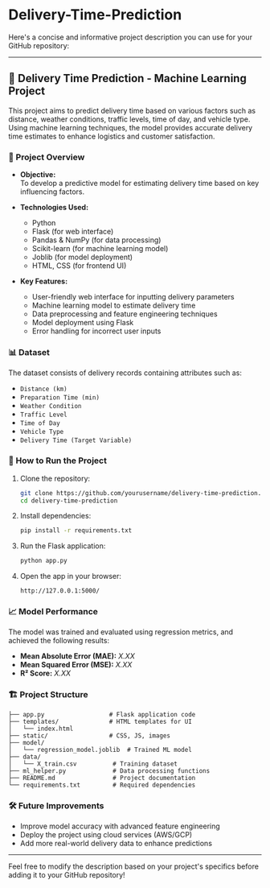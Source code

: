 # Delivery-Time-Prediction
Here's a concise and informative project description you can use for your GitHub repository:

---

## 🚚 Delivery Time Prediction - Machine Learning Project  

This project aims to predict delivery time based on various factors such as distance, weather conditions, traffic levels, time of day, and vehicle type. Using machine learning techniques, the model provides accurate delivery time estimates to enhance logistics and customer satisfaction.  

### 📂 Project Overview  
- **Objective:**  
  To develop a predictive model for estimating delivery time based on key influencing factors.  

- **Technologies Used:**  
  - Python  
  - Flask (for web interface)  
  - Pandas & NumPy (for data processing)  
  - Scikit-learn (for machine learning model)  
  - Joblib (for model deployment)  
  - HTML, CSS (for frontend UI)  

- **Key Features:**  
  - User-friendly web interface for inputting delivery parameters  
  - Machine learning model to estimate delivery time  
  - Data preprocessing and feature engineering techniques  
  - Model deployment using Flask  
  - Error handling for incorrect user inputs  

### 📊 Dataset  
The dataset consists of delivery records containing attributes such as:  
- `Distance (km)`  
- `Preparation Time (min)`  
- `Weather Condition`  
- `Traffic Level`  
- `Time of Day`  
- `Vehicle Type`  
- `Delivery Time (Target Variable)`  

### 🚀 How to Run the Project  
1. Clone the repository:  
   ```bash
   git clone https://github.com/yourusername/delivery-time-prediction.git
   cd delivery-time-prediction
   ```

2. Install dependencies:  
   ```bash
   pip install -r requirements.txt
   ```

3. Run the Flask application:  
   ```bash
   python app.py
   ```

4. Open the app in your browser:  
   ```
   http://127.0.0.1:5000/
   ```

### 📈 Model Performance  
The model was trained and evaluated using regression metrics, and achieved the following results:  
- **Mean Absolute Error (MAE):** _X.XX_  
- **Mean Squared Error (MSE):** _X.XX_  
- **R² Score:** _X.XX_  

### 🏗️ Project Structure  
```
├── app.py                  # Flask application code  
├── templates/              # HTML templates for UI  
│   └── index.html           
├── static/                 # CSS, JS, images  
├── model/                  
│   └── regression_model.joblib  # Trained ML model  
├── data/                   
│   └── X_train.csv          # Training dataset  
├── ml_helper.py             # Data processing functions  
├── README.md                # Project documentation  
└── requirements.txt         # Required dependencies  
```

### 🛠️ Future Improvements  
- Improve model accuracy with advanced feature engineering  
- Deploy the project using cloud services (AWS/GCP)  
- Add more real-world delivery data to enhance predictions  

---

Feel free to modify the description based on your project's specifics before adding it to your GitHub repository!

